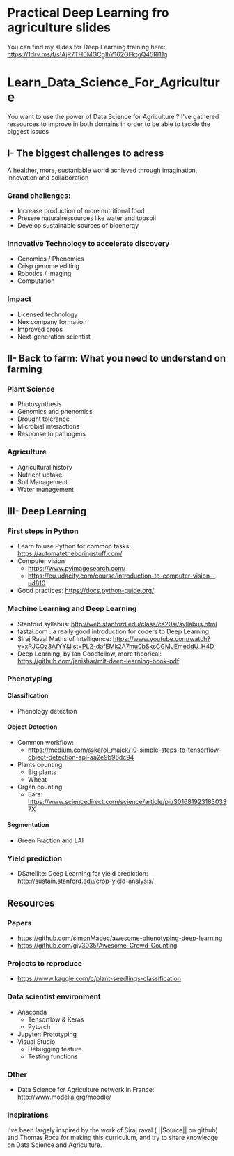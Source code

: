 # Practical Deep Learning fro agriculture slides

You can find my slides for Deep Learning training here:
https://1drv.ms/f/s!AjR7TH0MGCgIhY162GFktgQ45Rl11g

# Learn_Data_Science_For_Agriculture

You want to use the power of Data Science for Agriculture ? I've gathered ressources to improve in both domains in order to be able to tackle the biggest issues


## I- The biggest challenges to adress 

A healther, more, sustaniable world achieved through imagination, innovation and collaboration 

### Grand challenges: 
- Increase production of more nutritional food 
- Presere naturalressources like water and topsoil 
- Develop sustainable sources of bioenergy 

### Innovative Technology to accelerate discovery 
- Genomics / Phenomics 
- Crisp genome editing 
- Robotics / Imaging 
- Computation 

### Impact  
- Licensed technology 
- Nex company formation 
- Improved crops 
- Next-generation scientist 

## II- Back to farm: What you need to understand on farming
### Plant Science
- Photosynthesis
- Genomics and phenomics
- Drought tolerance 
- Microbial interactions 
- Response to pathogens 

### Agriculture
- Agricultural history
- Nutrient uptake 
- Soil Management
- Water management

## III- Deep Learning

### First steps in Python
- Learn to use Python for common tasks: https://automatetheboringstuff.com/
- Computer vision
    - https://www.pyimagesearch.com/
    - https://eu.udacity.com/course/introduction-to-computer-vision--ud810
- Good practices: https://docs.python-guide.org/

### Machine Learning and Deep Learning
- Stanford syllabus: http://web.stanford.edu/class/cs20si/syllabus.html
- fastai.com : a really good introduction for coders to Deep Learning
- Siraj Raval Maths of Intelligence: https://www.youtube.com/watch?v=xRJCOz3AfYY&list=PL2-dafEMk2A7mu0bSksCGMJEmeddU_H4D
- Deep Learning, by Ian Goodfellow, more theorical: https://github.com/janishar/mit-deep-learning-book-pdf

### Phenotyping
#### Classification
- Phenology detection

#### Object Detection
- Common workflow:
    - https://medium.com/@karol_majek/10-simple-steps-to-tensorflow-object-detection-api-aa2e9b96dc94
- Plants counting
    - Big plants
    - Wheat
- Organ counting
    - Ears: https://www.sciencedirect.com/science/article/pii/S016819231830337X
#### Segmentation
- Green Fraction and LAI

### Yield prediction
- DSatellite: Deep Learning for yield prediction: http://sustain.stanford.edu/crop-yield-analysis/

## Resources 

### Papers
- https://github.com/simonMadec/awesome-phenotyping-deep-learning 
- https://github.com/gjy3035/Awesome-Crowd-Counting

### Projects to reproduce
- https://www.kaggle.com/c/plant-seedlings-classification

### Data scientist environment
- Anaconda
    - Tensorflow & Keras
    - Pytorch
- Jupyter: Prototyping
- Visual Studio
   - Debugging feature
   - Testing functions


### Other
- Data Science for Agriculture network in France: http://www.modelia.org/moodle/


### Inspirations

I've been largely inspired by the work of Siraj raval ( ||Source|| on github) and Thomas Roca for making this curriculum, and try to share knowledge on Data Science and Agriculture.
